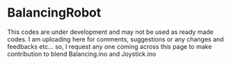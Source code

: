 # BalancingRobot
This codes are under development and may not be used as ready made codes. I am uploading here for comments, suggestions or any changes and feedbacks etc...
so, I request  any one coming across this page to make contribution to blend Balancing.ino and Joystick.ino
